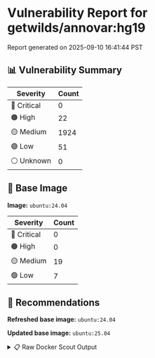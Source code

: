 # Vulnerability Report for getwilds/annovar:hg19

Report generated on 2025-09-10 16:41:44 PST

## 📊 Vulnerability Summary

| Severity | Count |
|----------|-------|
| 🔴 Critical | 0 |
| 🟠 High | 22 |
| 🟡 Medium | 1924 |
| 🟢 Low | 51 |
| ⚪ Unknown | 0 |

## 🐳 Base Image

**Image:** `ubuntu:24.04`

| Severity | Count |
|----------|-------|
| 🔴 Critical | 0 |
| 🟠 High | 0 |
| 🟡 Medium | 19 |
| 🟢 Low | 7 |

## 🔄 Recommendations

**Refreshed base image:** `ubuntu:24.04`

**Updated base image:** `ubuntu:25.04`

<details>
<summary>📋 Raw Docker Scout Output</summary>

```text
Target               │  getwilds/annovar:hg19  │    0C    22H   1924M    51L   
    digest             │  3e7d6cdb81e6                   │                               
  Base image           │  ubuntu:24.04                   │    0C     0H    19M     7L    
  Refreshed base image │  ubuntu:24.04                   │    0C     0H     4M     5L    
                       │                                 │                 -15     -2    
  Updated base image   │  ubuntu:25.04                   │    0C     0H     5M     4L    
                       │                                 │                 -14     -3    

What's next:
    View vulnerabilities → docker scout cves getwilds/annovar:hg19
    View base image update recommendations → docker scout recommendations getwilds/annovar:hg19
    Include policy results in your quickview by supplying an organization → docker scout quickview getwilds/annovar:hg19 --org <organization>
```
</details>
